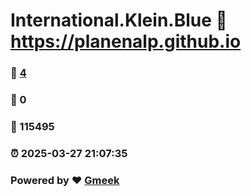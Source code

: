 # International.Klein.Blue :link: https://planenalp.github.io 
### :page_facing_up: [4](https://planenalp.github.io/tag.html) 
### :speech_balloon: 0 
### :hibiscus: 115495 
### :alarm_clock: 2025-03-27 21:07:35 
### Powered by :heart: [Gmeek](https://github.com/Meekdai/Gmeek)
